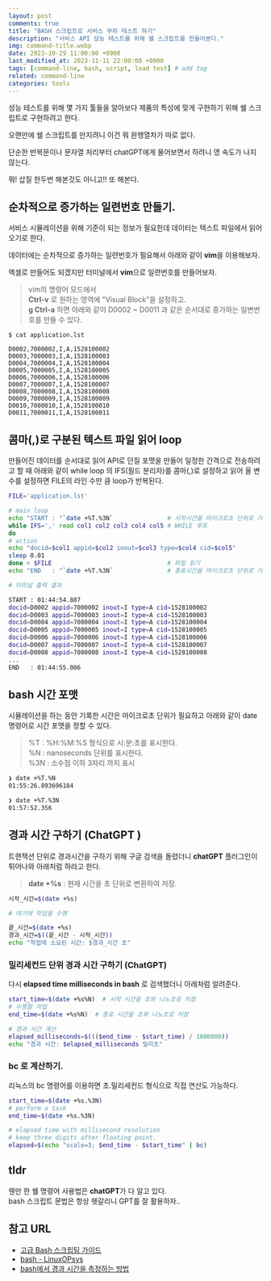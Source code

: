 ```yaml
---
layout: post
comments: true
title: "BASH 스크립트로 서비스 부하 테스트 하기"
description: "서비스 API 성능 테스트를 위해 쉘 스크립트를 만들어본다."
img: command-title.webp
date: 2023-10-29 11:00:00 +0900
last_modified_at: 2023-11-11 22:00:00 +0900
tags: [command-line, bash, script, load test] # add tag
related: command-line
categories: tools
---
```


성능 테스트를 위해 몇 가지 툴들을 알아보다 제품의 특성에 맞게 구현하기 위해 쉘 스크립트로 구현하려고 한다. 

오랜만에 쉘 스크립트를 만지려니 이건 뭐 완행열차가 따로 없다. 

단순한 반복문이나 문자열 처리부터 chatGPT에게 물어보면서 하려니 영 속도가 나지 않는다. 

뭐! 삽질 한두번 해본것도 아니고!! 또 해본다. 

<!--more-->

## 순차적으로 증가하는 일련번호 만들기.

서비스 시뮬레이션을 위해 기준이 되는 정보가 필요한데 데이터는 텍스트 파일에서 읽어오기로 한다. 

데이터에는 순차적으로 증가하는 일련번호가 필요해서 아래와 같이 **vim**을 이용해보자. 

엑셀로 만들어도 되겠지만 터미널에서 **vim**으로 일련번호를 만들어보자. 

> vim의 명령어 모드에서  
> **Ctrl-v** 로 원하는 영역에 "Visual Block"을 설정하고.  
> **g Ctrl-a** 하면 아래와 같이 D0002 ~ D0011 과 같은 순서대로 증가하는 일변번호를 만들 수 있다. 

```text
$ cat application.lst 

D0002,7000002,I,A,1528100002
D0003,7000003,I,A,1528100003
D0004,7000004,I,A,1528100004
D0005,7000005,I,A,1528100005
D0006,7000006,I,A,1528100006
D0007,7000007,I,A,1528100007
D0008,7000008,I,A,1528100008
D0009,7000009,I,A,1528100009
D0010,7000010,I,A,1528100010
D0011,7000011,I,A,1528100011
```

## 콤마(,)로 구분된 텍스트 파일 읽어 loop 

만들어진 데이터를 순서대로 읽어 API로 던질 포맷을 만들어 일정한 간격으로 전송하려고 할 때 아래와 같이 while loop 의 IFS(필드 분리자)를 콤마(,)로 설정하고 읽어 올 변수를 설정하면 FILE의 라인 수만 큼 loop가 반복된다. 

```bash
FILE='application.lst'

# main loop
echo "START : "`date +%T.%3N`               # 시작시간을 마이크로초 단위로 기록
while IFS=',' read col1 col2 col3 col4 col5 # WHILE 루프
do
# action
echo "docid=$col1 appid=$col2 inout=$col3 type=$col4 cid=$col5"
sleep 0.01
done < $FILE                                # 파일 읽기
echo "END   : "`date +%T.%3N`               # 종료시간을 마이크로초 단위로 기록

# 터미널 출력 결과

START : 01:44:54.887
docid=D0002 appid=7000002 inout=I type=A cid=1528100002
docid=D0003 appid=7000003 inout=I type=A cid=1528100003
docid=D0004 appid=7000004 inout=I type=A cid=1528100004
docid=D0005 appid=7000005 inout=I type=A cid=1528100005
docid=D0006 appid=7000006 inout=I type=A cid=1528100006
docid=D0007 appid=7000007 inout=I type=A cid=1528100007
docid=D0008 appid=7000008 inout=I type=A cid=1528100008
...
END   : 01:44:55.006
```

## bash 시간 포맷 

시뮬레이션을 하는 동안 기록한 시간은 마이크로초 단위가 필요하고 아래와 같이 date 명령어로 시간 포맷을 정할 수 있다.  

> %T  : %H:%M:%S 형식으로 시:분:초를 표시한다.  
> %N  : nanoseconds 단위를 표시한다.  
> %3N : 소수점 이하 3자리 까지 표시  

```bash
❯ date +%T.%N
01:55:26.893696184

❯ date +%T.%3N
01:57:52.356
```

## 경과 시간 구하기 (ChatGPT )

트랜잭션 단위로 경과시간을 구하기 위해 구글 검색을 돌렸더니 **chatGPT** 플러그인이 튀어나와 아래처럼 하라고 한다. 

> **date +%s** : 현재 시간을 초 단위로 변환하여 저장.  

```bash
시작_시간=$(date +%s)

# 여기에 작업을 수행

끝_시간=$(date +%s)
경과_시간=$((끝_시간 - 시작_시간))
echo "작업에 소요된 시간: $경과_시간 초"
```

### 밀리세컨드 단위 경과 시간 구하기 (ChatGPT) 

다시 **elapsed time milliseconds in bash** 로 검색했더니 아래처럼 알려준다. 

```bash
start_time=$(date +%s%N)  # 시작 시간을 초와 나노초로 저장
# 수행할 작업
end_time=$(date +%s%N)  # 종료 시간을 초와 나노초로 저장

# 경과 시간 계산
elapsed_milliseconds=$((($end_time - $start_time) / 1000000))
echo "경과 시간: $elapsed_milliseconds 밀리초"
```

### bc 로 계산하기. 

리눅스의 bc 명령어를 이용하면 초.밀리세컨드 형식으로 직접 연산도 가능하다. 

```bash
start_time=$(date +%s.%3N)
# perform a task
end_time=$(date +%s.%3N)

# elapsed time with millisecond resolution
# keep three digits after floating point.
elapsed=$(echo "scale=3; $end_time - $start_time" | bc)
```

## tldr 

웬만 한 쉘 명령어 사용법은 **chatGPT**가 다 알고 있다.  
bash 스크립트 문법은 항상 헷갈리니 GPT를 잘 활용하자.. 


## 참고 URL
- [고급 Bash 스크립팅 가이드](https://wiki.kldp.org/HOWTO/html/Adv-Bash-Scr-HOWTO/)
- [bash - LinuxOPsys](https://linuxopsys.com/?s=bash)
- [bash에서 경과 시간을 측정하는 방법](https://ko.linux-console.net/?p=8830)